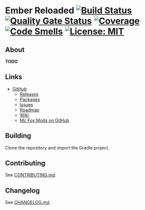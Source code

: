 # Ember Reloaded [![Build Status](https://github.com/mcfoxmods/emberreloaded/actions/workflows/build.yml/badge.svg?branch=develop)](https://github.com/mcfoxmods/emberreloaded/actions/workflows/build.yml) [![Quality Gate Status](https://sonarcloud.io/api/project_badges/measure?project=mcfoxmods_emberreloaded&metric=alert_status)](https://sonarcloud.io/summary/new_code?id=mcfoxmods_emberreloaded) [![Coverage](https://sonarcloud.io/api/project_badges/measure?project=mcfoxmods_emberreloaded&metric=coverage)](https://sonarcloud.io/summary/new_code?id=mcfoxmods_emberreloaded) [![Code Smells](https://sonarcloud.io/api/project_badges/measure?project=mcfoxmods_emberreloaded&metric=code_smells)](https://sonarcloud.io/summary/new_code?id=mcfoxmods_emberreloaded)  [![License: MIT](https://img.shields.io/badge/License-MIT-yellow.svg)](LICENSE.md)

## About

**TODO**

## Links

- [GitHub](https://github.com/mcfoxmods/emberreloaded)
    - [Releases](https://github.com/mcfoxmods/emberreloaded/releases)
    - [Packages](https://github.com/mcfoxmods/emberreloaded/packages)
    - [Issues](https://github.com/mcfoxmods/emberreloaded/issues)
    - [Roadmap](https://github.com/mcfoxmods/emberreloaded/projects)
    - [Wiki](https://github.com/mcfoxmods/emberreloaded/wiki)
    - [Mc Fox Mods on GitHub](https://github.com/mcfoxmods)

## Building

Clone the repository and import the Gradle project.

## Contributing

See [CONTRIBUTING.md](.github/CONTRIBUTING.md).

## Changelog

See [CHANGELOG.md](CHANGELOG.md).